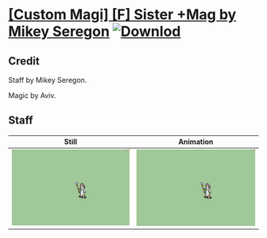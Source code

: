 # [\[Custom Magi\] \[F\] Sister +Mag by Mikey Seregon](./) [![Downlod](https://img.shields.io/badge/Download--red?style=social&logo=github)](https://minhaskamal.github.io/DownGit/#/home?url=https://github.com/Klokinator/FE-Repo/tree/main/Battle%20Animations%2FMagi%20-%20Special%2F%5BCustom%20Magi%5D%20%5BF%5D%20Sister%20%2BMag%20by%20Mikey%20Seregon%2F7.%20Staff)

## Credit

Staff by Mikey Seregon. 

Magic by Aviv.

## Staff

| Still | Animation |
| :---: | :-------: |
| ![Staff still](./Staff_000.png) | ![Staff animation](./Staff.gif) |
